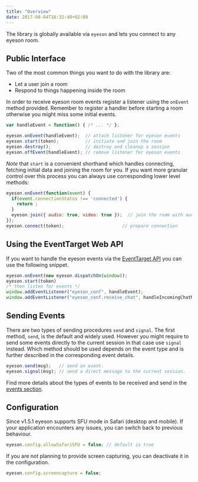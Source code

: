 ```yaml
---
title: "Overview"
date: 2017-08-04T16:32:40+02:00
---
```


The library is globally available via `eyeson` and lets you connect to any
eyeson room.

## Public Interface

Two of the most common things you want to do with the library are:

- Let a user join a room
- Respond to things happening inside the room

In order to receive eyeson room events register a listener using the `onEvent`
method provided. Remember to register a handler before starting a room
otherwise you might miss some initial events.

```JavaScript
var handleEvent = function() { /* ... */ };

eyeson.onEvent(handleEvent);  // attach listener for eyeson events
eyeson.start(token);          // initiate and join the room
eyeson.destroy();             // destroy and cleanup a session
eyeson.offEvent(handleEvent); // remove listener for eyeson events
```

_Note_ that `start` is a convenient shorthand which handles connecting, fetching
initial data and joining the room for you. If you want more granular control
over this process you can always use corresponding lower level methods:

```JavaScript
eyeson.onEvent(function(event) {
  if(event.connectionStatus !== 'connected') {
    return ;
  }
  eyeson.join({ audio: true, video: true });  // join the room with audio and video
});
eyeson.connect(token);                      // prepare connection
```

## Using the EventTarget Web API

If you want to handle the eyeson events via the [EventTarget API] you can use
the following snippet.

```JavaScript
eyeson.onEvent(new eyeson.dispatchOn(window));
eyeson.start(token)
/* then listen for events */
window.addEventListener("eyeson_conf", handleEvent);
window.addEventListener("eyeson_conf.receive_chat", handleIncomingChatMessage);
```

## Sending Events

There are two types of sending procedures `send` and `signal`. The first
method, `send`, is the default and widely used. However you might require to
send some events directly to the current session in that case use `signal`
instead. Which method should be used depends on the event type and is further
described in the corresponding event details.

```JavaScript
eyeson.send(msg);   // send an event.
eyeson.signal(msg); // send a direct message to the current session.
```

Find more details about the types of events to be received and send in the
[events section](events/).

## Configuration

Since v1.5.1 eyeson supports SFU mode in Safari (desktop and mobile). If your
application encounters any issues, you can switch back to previous behaviour.

```JavaScript
eyeson.config.allowSafariSFU = false; // default is true
```

If you are not planning to provide screen capturing, you can deactivate it in
the configuration.

```JavaScript
eyeson.config.screencapture = false;
```

[EventTarget API]: https://developer.mozilla.org/en-US/docs/Web/API/EventTarget "EventTarget API Documentation"

